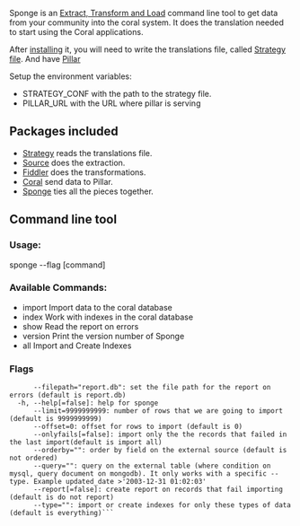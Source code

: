 Sponge is an [Extract, Transform and Load](https://en.wikipedia.org/wiki/Extract,_transform,_load) command line tool to get data from your community into the coral system. It does the translation needed to start using the Coral applications.

After [installing](/INSTALL.md) it, you will need to write the translations file, called [Strategy file](/README.md). And have [Pillar](https://github.com/coralproject/pillar)

Setup the environment variables:

* STRATEGY_CONF with the path to the strategy file.
* PILLAR_URL with the URL where pillar is serving

## Packages included

* [Strategy](/pkg/sponge/readme.md) reads the translations file.
* [Source](/pkg/source/readme.md) does the extraction.
* [Fiddler](/pkg/fiddler/readme.md) does the transformations.
* [Coral](/pkg/coral/readme.md) send data to Pillar.
* [Sponge](/readme.md) ties all the pieces together.

## Command line tool

### Usage:

  sponge --flag [command]

### Available Commands:

  * import      Import data to the coral database
  * index       Work with indexes in the coral database
  * show        Read the report on errors
  * version     Print the version number of Sponge
  * all         Import and Create Indexes

### Flags

```      --dbname="report.db": set the name for the db to read
      --filepath="report.db": set the file path for the report on errors (default is report.db)
  -h, --help[=false]: help for sponge
      --limit=9999999999: number of rows that we are going to import (default is 9999999999)
      --offset=0: offset for rows to import (default is 0)
      --onlyfails[=false]: import only the the records that failed in the last import(default is import all)
      --orderby="": order by field on the external source (default is not ordered)
      --query="": query on the external table (where condition on mysql, query document on mongodb). It only works with a specific --type. Example updated_date >'2003-12-31 01:02:03'
      --report[=false]: create report on records that fail importing (default is do not report)
      --type="": import or create indexes for only these types of data (default is everything)```
